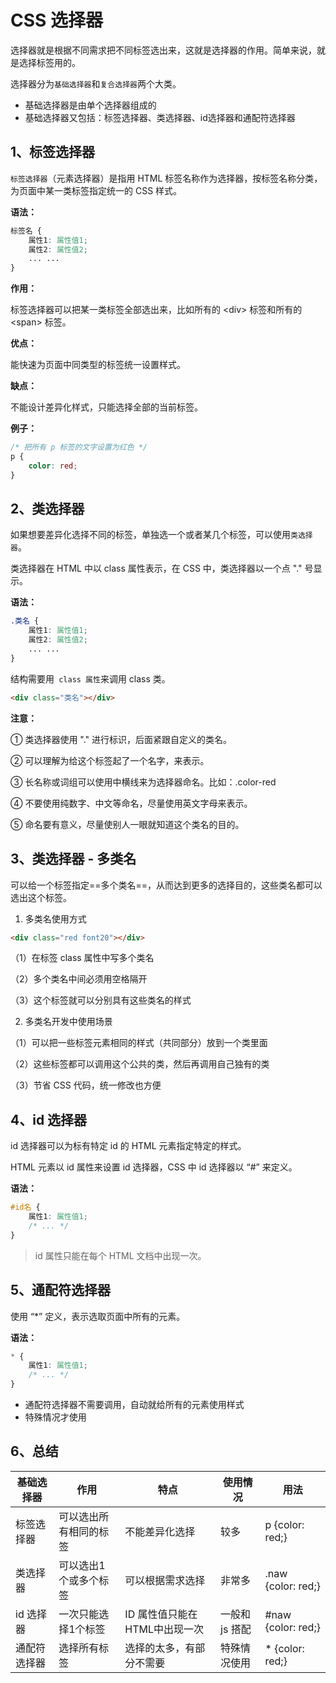 # CSS 选择器

选择器就是根据不同需求把不同标签选出来，这就是选择器的作用。简单来说，就是选择标签用的。

选择器分为`基础选择器`和`复合选择器`两个大类。

- 基础选择器是由单个选择器组成的
- 基础选择器又包括：标签选择器、类选择器、id选择器和通配符选择器

## 1、标签选择器

`标签选择器`（元素选择器）是指用 HTML 标签名称作为选择器，按标签名称分类，为页面中某一类标签指定统一的 CSS 样式。

**语法：**

```css
标签名 {
    属性1: 属性值1;
    属性2: 属性值2;
    ... ...
}
```

**作用：**

标签选择器可以把某一类标签全部选出来，比如所有的 \<div\> 标签和所有的 \<span\> 标签。

**优点：**

能快速为页面中同类型的标签统一设置样式。

**缺点：**

不能设计差异化样式，只能选择全部的当前标签。

**例子：**

```css
/* 把所有 p 标签的文字设置为红色 */
p {
    color: red;
}
```

## 2、类选择器

如果想要差异化选择不同的标签，单独选一个或者某几个标签，可以使用`类选择器`。

类选择器在 HTML 中以 class 属性表示，在 CSS 中，类选择器以一个点 "." 号显示。

**语法：**

```css
.类名 {
    属性1: 属性值1;
    属性2: 属性值2;
    ... ...
}
```

结构需要用` class 属性`来调用 class 类。

```html
<div class="类名"></div>
```

**注意：**

① 类选择器使用 "." 进行标识，后面紧跟自定义的类名。

② 可以理解为给这个标签起了一个名字，来表示。

③ 长名称或词组可以使用中横线来为选择器命名。比如：.color-red

④ 不要使用纯数字、中文等命名，尽量使用英文字母来表示。

⑤ 命名要有意义，尽量使别人一眼就知道这个类名的目的。

## 3、类选择器 - 多类名

可以给一个标签指定==多个类名==，从而达到更多的选择目的，这些类名都可以选出这个标签。

1. 多类名使用方式

```html
<div class="red font20"></div>
```

（1）在标签 class 属性中写多个类名

（2）多个类名中间必须用空格隔开

（3）这个标签就可以分别具有这些类名的样式

2. 多类名开发中使用场景

（1）可以把一些标签元素相同的样式（共同部分）放到一个类里面

（2）这些标签都可以调用这个公共的类，然后再调用自己独有的类

（3）节省 CSS 代码，统一修改也方便

## 4、id 选择器

id 选择器可以为标有特定 id 的 HTML 元素指定特定的样式。

HTML 元素以 id 属性来设置 id 选择器，CSS 中 id 选择器以 “#” 来定义。

**语法：**

```css
#id名 {
    属性1: 属性值1;
    /* ... */
}
```

> id 属性只能在每个 HTML 文档中出现一次。

## 5、通配符选择器

使用 “*” 定义，表示选取页面中所有的元素。

**语法：**

```css
* {
    属性1: 属性值1;
    /* ... */
}
```

- 通配符选择器不需要调用，自动就给所有的元素使用样式
- 特殊情况才使用

## 6、总结

| 基础选择器   | 作用                   | 特点                          | 使用情况       | 用法               |
| ------------ | ---------------------- | ----------------------------- | -------------- | ------------------ |
| 标签选择器   | 可以选出所有相同的标签 | 不能差异化选择                | 较多           | p {color: red;}    |
| 类选择器     | 可以选出1个或多个标签  | 可以根据需求选择              | 非常多         | .naw {color: red;} |
| id 选择器    | 一次只能选择1个标签    | ID 属性值只能在HTML中出现一次 | 一般和 js 搭配 | #naw {color: red;} |
| 通配符选择器 | 选择所有标签           | 选择的太多，有部分不需要      | 特殊情况使用   | * {color: red;}    |

